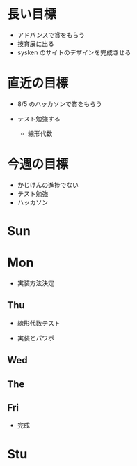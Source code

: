 # 長い目標

- アドバンスで賞をもらう
- 技育展に出る
- sysken のサイトのデザインを完成させる

# 直近の目標

- 8/5 のハッカソンで賞をもらう

- テスト勉強する

  - 線形代数

# 今週の目標

- かじけんの進捗でない
- テスト勉強
- ハッカソン

# Sun

# Mon

- 実装方法決定

## Thu

- 線形代数テスト

- 実装とパワポ

## Wed

## The

## Fri

- 完成

# Stu
